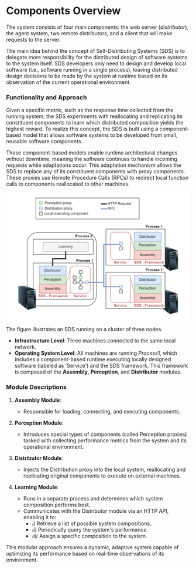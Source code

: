 # Components Overview

The system consists of four main components: the web server (*distributor*), the agent system, two remote distributors, and a client that will make requests to the server.

The main idea behind the concept of Self-Distributing Systems (SDS) is to delegate more responsibility for the distributed design of software systems to the system itself. SDS developers only need to design and develop local software (i.e., software running in a single process), leaving distributed design decisions to be made by the system at runtime based on its observation of the current operational environment.

### Functionality and Approach

Given a specific metric, such as the response time collected from the running system, the SDS experiments with reallocating and replicating its constituent components to learn which distributed composition yields the highest reward. To realize this concept, the SDS is built using a component-based model that allows software systems to be developed from small, reusable software components.

These component-based models enable runtime architectural changes without downtime, meaning the software continues to handle incoming requests while adaptations occur. This adaptation mechanism allows the SDS to replace any of its constituent components with proxy components. These proxies use Remote Procedure Calls (RPCs) to redirect local function calls to components reallocated to other machines.

![alt text](../image.png)

The figure illustrates an SDS running on a cluster of three nodes.  

- **Infrastructure Level**: Three machines connected to the same local network.  
- **Operating System Level**: All machines are running $Process 1$, which includes a component-based runtime executing locally designed software (labeled as 'Service') and the SDS framework. This framework is composed of the **Assembly**, **Perception**, and **Distributor** modules.

### Module Descriptions

1. **Assembly Module**:  
   - Responsible for loading, connecting, and executing components.  

2. **Perception Module**:  
   - Introduces special types of components (called Perception proxies) tasked with collecting performance metrics from the system and its operational environment.

3. **Distributor Module**:  
   - Injects the Distribution proxy into the local system, reallocating and replicating original components to execute on external machines.

4. **Learning Module**:  
   - Runs in a separate process and determines which system composition performs best.  
   - Communicates with the Distributor module via an HTTP API, enabling it to:  
     - *i)* Retrieve a list of possible system compositions.  
     - *ii)* Periodically query the system's performance.  
     - *iii)* Assign a specific composition to the system.  

This modular approach ensures a dynamic, adaptive system capable of optimizing its performance based on real-time observations of its environment.